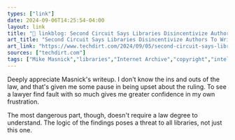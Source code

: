 ```yaml
---
types: ["link"]
date: 2024-09-06T14:25:54-04:00
layout: link
title: "🔗 linkblog: Second Circuit Says Libraries Disincentivize Authors To Write Books By Lending Them For Free'"
art_title: "Second Circuit Says Libraries Disincentivize Authors To Write Books By Lending Them For Free"
art_link: "https://www.techdirt.com/2024/09/05/second-circuit-says-libraries-disincentivize-authors-to-write-books-by-lending-them-for-free/"
sources: ["techdirt.com"]
tags: ["Mike Masnick","libraries","Internet Archive","copyright","intellectual property","alienation of ownership"]
---
```

Deeply appreciate Masnick's writeup. I don't know the ins and outs of the law, and that's given me some pause in being upset about the ruling. To see a lawyer find fault with so much gives me greater confidence in my own frustration.

The most dangerous part, though, doesn't require a law degree to understand. The logic of the findings poses a threat to all libraries, not just this one.
